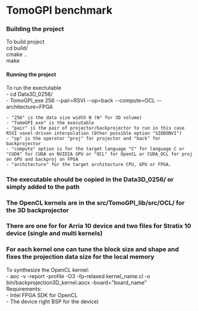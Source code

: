 # TomoGPI benchmark

###  Building the project  ####
To build project  
	cd build/  
	cmake ..  
	make  

#### Running the project ####
To run the exectutable  
	- cd Data3D_0256/  
	- TomoGPI_exe 256 --pair=RSVI --op=back --compute=OCL --architecture=FPGA  
	
	- "256" is the data size width N (N³ for 3D volume)  
	- "TomoGPI_exe" is the executable  
	- "pair" is the pair of projector/backprojector to run in this case RSVI voxel-driven interpolation (Other possible option "SIDDONVI")  
	- "op" is the operator "proj" for projector and "back" for backprojector  
	- "compute" option is for the target language "C" for language C or "CUDA" for CUDA on NVIDIA GPU or "OCL" for OpenCL or CUDA_OCL for proj on GPU and backproj on FPGA  
	- "architecture" for the target architecture CPU, GPU or FPGA.  

###	The executable should be copied in the Data3D_0256/ or simply added to the path

### The OpenCL kernels are in the src/TomoGPI_lib/src/OCL/ for the 3D backprojector
### There are one for for Arria 10 device and two files for Stratix 10 device (single and multi kernels)
####


### For each kernel one can tune the block size and shape and fixes the projection data size for the local memory 

To synthesize the OpenCL kernel:  
	- aoc -v -report -profile -O3 -fp-relaxed kernel_name.cl -o bin/backprojection3D_kernel.aocx -board="board_name"  
Requirements:  
	- Intel FPGA SDK for OpenCL  
	- The device right BSP for the device)  
